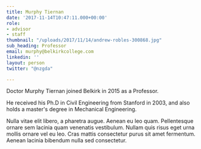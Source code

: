 ```yaml
---
title: Murphy Tiernan
date: '2017-11-14T10:47:11.000+00:00'
role:
- advisor
- staff
thumbnail: "/uploads/2017/11/14/andrew-robles-300868.jpg"
sub_heading: Professor
email: murphy@belkirkcollege.com
linkedin: ''
layout: person
twitter: "@nzgda"

---
```

Doctor Murphy Tiernan joined Belkirk in 2015 as a Professor.

He received his Ph.D in Civil Engineering from Stanford in 2003, and also holds a master's degree in Mechanical Engineering.

Nulla vitae elit libero, a pharetra augue. Aenean eu leo quam. Pellentesque ornare sem lacinia quam venenatis vestibulum. Nullam quis risus eget urna mollis ornare vel eu leo. Cras mattis consectetur purus sit amet fermentum. Aenean lacinia bibendum nulla sed consectetur.